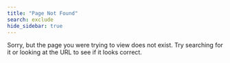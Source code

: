 ```yaml
---
title: "Page Not Found"
search: exclude
hide_sidebar: true
---  
```


Sorry, but the page you were trying to view does not exist. Try searching for it or looking at the URL to see if it looks correct.
